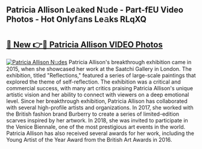 ## Patricia Allison Le𝚊ked N𝚞de - Part-fEU Video Photos - Hot Onlyf𝚊ns Le𝚊ks RLqXQ

# <h2><a href="http://ab88230.deff.icu/?id=Patricia+Allison">🔗 New 👉🔴 Patricia Allison VIDEO Photos</a></h2>

[![Patricia Allison N𝚞des](https://i.imgur.com/rIISA9y.gif)](http://ab88230.deff.icu/?id=Patricia+Allison)
Patricia Allison's breakthrough exhibition came in 2015, when she showcased her work at the Saatchi Gallery in London. The exhibition, titled "Reflections," featured a series of large-scale paintings that explored the theme of self-reflection. The exhibition was a critical and commercial success, with many art critics praising Patricia Allison's unique artistic vision and her ability to connect with viewers on a deep emotional level. Since her breakthrough exhibition, Patricia Allison has collaborated with several high-profile artists and organizations. In 2017, she worked with the British fashion brand Burberry to create a series of limited-edition scarves inspired by her artwork. In 2018, she was invited to participate in the Venice Biennale, one of the most prestigious art events in the world. Patricia Allison has also received several awards for her work, including the Young Artist of the Year Award from the British Art Awards in 2016.
